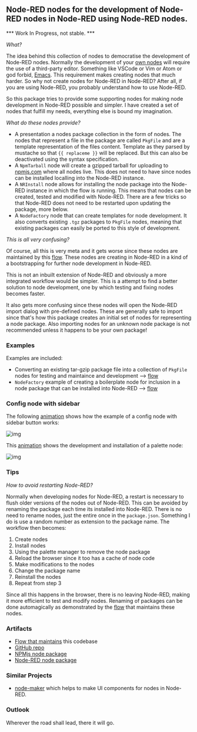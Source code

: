 ## Node-RED nodes for the development of Node-RED nodes in Node-RED using Node-RED nodes.


*** Work In Progress, not stable. ***

*What?*

The idea behind this collection of nodes to democratise the development of Node-RED nodes. Normally the development of your [own nodes](https://nodered.org/docs/creating-nodes/) will require the use of a third-party editor. Something like VSCode or Vim or Atom or god forbid, [Emacs](https://discourse.nodered.org/t/node-red-node-development-in-node-red/81525/2). This requirement makes creating nodes that much harder. So why not create nodes for Node-RED in Node-RED? After all, if you are using Node-RED, you probably understand how to use Node-RED.

So this package tries to provide some supporting nodes for making node development in Node-RED possible and simpler. I have created a set of nodes that fulfill my needs, everything else is bound my imagination. 

*What do these nodes provide?*

- A presentation a nodes package collection in the form of nodes. The nodes that represent a file in the package are called `PkgFile` and are a template representation of the files content. Template as they parsed by mustache so that `{{ replaceme }}` will be replaced. But this can also be deactivated using the syntax specification.
- A `NpmTarball` node will create a gzipped tarball for uploading to [npmjs.com](https://npmjs.com) where all nodes live. This does not need to have since nodes can be installed localling into the Node-RED instance.
- A `NRInstall` node allows for installing the node package into the Node-RED instance in which the flow is running. This means that nodes can be created, tested and modified with Node-RED. There are a few tricks so that Node-RED does not need to be restarted upon updating the package, more below.
- A `NodeFactory` node that can create templates for node development. It also converts existing `.tgz` packages to `PkgFile` nodes, meaning that existing packages can easily be ported to this style of development. 

*This is all very confusing?*

Of course, all this is very meta and it gets worse since these nodes are maintained by this [flow](https://flowhub.org/f/b92be5062203ff69). These nodes are creating in Node-RED in a kind of a bootstrapping for further node development in Node-RED.

This is not an inbuilt extension of Node-RED and obviously a more integrated workflow would be simpler. This is a attempt to find a better solution to node development, one by which testing and fixing nodes becomes faster.

It also gets more confusing since these nodes will open the Node-RED import dialog with pre-defined nodes. These are generally safe to import since that's how this package creates an initial set of nodes for representing a node package. Also importing nodes for an unknown node package is not recommended unless it happens to be your own package!

### Examples 

Examples are included:

- Converting an existing tar-gzip package file into a collection of `PkgFile` nodes for testing and maintaince and development --> [flow](https://flowhub.org/f/eef4037a6d25a1e0)
- `NodeFactory` example of creating a boilerplate node for inclusion in a node package that can be installed into Node-RED --> [flow](https://flowhub.org/f/7bece6814c033925)

### Config node with sidebar

The following [animation](https://cdn.openmindmap.org/content/1697462227098_confignode2.gif) shows how the example of a config node with sidebar button works:

![img](https://cdn.openmindmap.org/content/1697462227098_confignode2.gif)

This [animation](https://cdn.openmindmap.org/content/1697013164685_out-fps15.gif) shows the development and installation of a palette node:

![img](https://cdn.openmindmap.org/content/1697013164685_out-fps15.gif)


### Tips

*How to avoid restarting Node-RED?*

Normally when developing nodes for Node-RED, a restart is necessary to flush older versions of the nodes out of Node-RED. This can be avoided by renaming the package each time its installed into Node-RED. There is no need to rename nodes, just the entire once in the `package.json`. Something I do is use a random number as extension to the package name. The workflow then becomes:

1. Create nodes
2. Install nodes
3. Using the palette manager to remove the node package
4. Reload the browser since it too has a cache of node code
5. Make modifications to the nodes
6. Change the package name
7. Reinstall the nodes
8. Repeat from step 3

Since all this happens in the browser, there is no leaving Node-RED, making it more efficient to test and modify nodes. Renaming of packages can be done automagically as demonstrated by the [flow](https://flowhub.org/f/b92be5062203ff69) that maintains these nodes.

### Artifacts

- [Flow that maintains](https://flowhub.org/f/b92be5062203ff69) this codebase
- [GitHub repo](https://flows.nodered.org/node/@gregoriusrippenstein/node-red-contrib-nodedev)
- [NPMjs node package](https://www.npmjs.com/package/@gregoriusrippenstein/node-red-contrib-nodedev)
- [Node-RED node package](https://flows.nodered.org/node/@gregoriusrippenstein/node-red-contrib-nodedev)

### Similar Projects

- [node-maker](https://github.com/steveorevo/node-maker) which helps to make UI components for nodes in Node-RED.

### Outlook

Wherever the road shall lead, there it will go.

